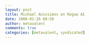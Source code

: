 ```yaml
---
layout: post
title: Michael Anissimov on Rogue AI
date: 2008-01-26 08:50
author: metavalent
comments: true
categories: [metavalent, syndicated]
---
```


